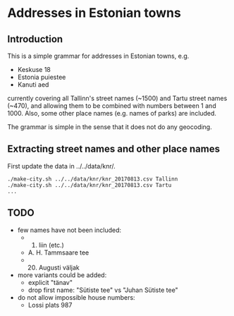 Addresses in Estonian towns
===========================

Introduction
------------

This is a simple grammar for addresses in Estonian towns, e.g.

  - Keskuse 18
  - Estonia puiestee
  - Kanuti aed

currently covering all Tallinn's street names (~1500) and
Tartu street names (~470), and
allowing them to be combined with numbers between 1 and 1000.
Also, some other place names (e.g. names of parks) are included.

The grammar is simple in the sense that it does not do any geocoding.

Extracting street names and other place names
---------------------------------------------

First update the data in ../../data/knr/.

    ./make-city.sh ../../data/knr/knr_20170813.csv Tallinn
    ./make-city.sh ../../data/knr/knr_20170813.csv Tartu
	...


TODO
----

  - few names have not been included:
    - 1. liin (etc.)
    - A. H. Tammsaare tee
    - 20. Augusti väljak
  - more variants could be added:
    - explicit "tänav"
    - drop first name: "Sütiste tee" vs "Juhan Sütiste tee"
  - do not allow impossible house numbers:
    - Lossi plats 987
